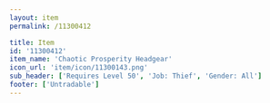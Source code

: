 ```yaml
---
layout: item
permalink: /11300412

title: Item
id: '11300412'
item_name: 'Chaotic Prosperity Headgear'
icon_url: 'item/icon/11300143.png'
sub_header: ['Requires Level 50', 'Job: Thief', 'Gender: All']
footer: ['Untradable']
---
```

